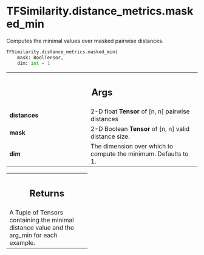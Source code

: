 # TFSimilarity.distance_metrics.masked_min





Computes the minimal values over masked pairwise distances.

```python
TFSimilarity.distance_metrics.masked_min(
    mask: BoolTensor,
    dim: int = 1
```



<!-- Placeholder for "Used in" -->


<!-- Tabular view -->
 <table class="responsive fixed orange">
<colgroup><col width="214px"><col></colgroup>
<tr><th colspan="2"><h2 class="add-link">Args</h2></th></tr>

<tr>
<td>
<b>distances</b>
</td>
<td>
2-D float <b>Tensor</b> of [n, n] pairwise distances
</td>
</tr><tr>
<td>
<b>mask</b>
</td>
<td>
2-D Boolean <b>Tensor</b> of [n, n] valid distance size.
</td>
</tr><tr>
<td>
<b>dim</b>
</td>
<td>
The dimension over which to compute the minimum. Defaults to 1.
</td>
</tr>
</table>



<!-- Tabular view -->
 <table class="responsive fixed orange">
<colgroup><col width="214px"><col></colgroup>
<tr><th colspan="2"><h2 class="add-link">Returns</h2></th></tr>
<tr class="alt">
<td colspan="2">
A Tuple of Tensors containing the minimal distance value and the arg_min
for each example.
</td>
</tr>

</table>

